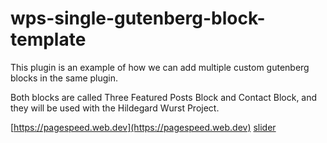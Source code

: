 # wps-single-gutenberg-block-template
This plugin is an example of how we can add multiple custom gutenberg blocks in the same plugin.

Both blocks are called Three Featured Posts Block and Contact Block, and they will be used with the Hildegard Wurst Project.

[https://pagespeed.web.dev](https://pagespeed.web.dev)
[slider](https://github.com/kenwheeler/slick/)